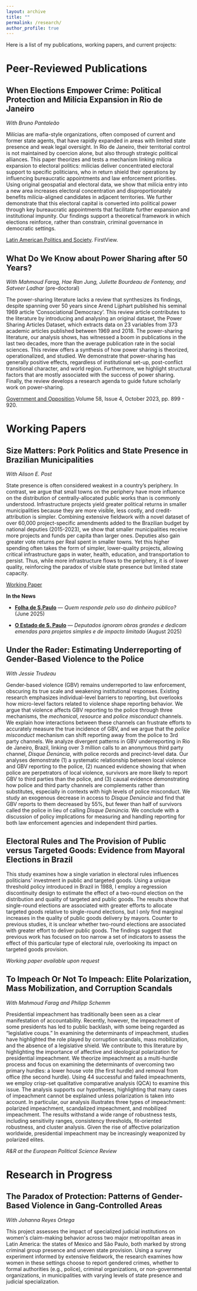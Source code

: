 ```yaml
---
layout: archive
title: ""
permalink: /research/
author_profile: true
---
```


Here is a list of my publications, working papers, and current projects: 

# Peer-Reviewed Publications

## When Elections Empower Crime: Political Protection and Milícia Expansion in Rio de Janeiro

*With Bruno Pantaleão*

Milícias are mafia-style organizations, often composed of current and former state agents, that have rapidly expanded in areas with limited state presence and weak legal oversight. In Rio de Janeiro, their territorial control is not maintained by coercion alone, but also through strategic political alliances. This paper theorizes and tests a mechanism linking milícia expansion to electoral politics: milícias deliver concentrated electoral support to specific politicians, who in return shield their operations by influencing bureaucratic appointments and law enforcement priorities. Using original geospatial and electoral data, we show that milícia entry into a new area increases electoral concentration and disproportionately benefits milícia-aligned candidates in adjacent territories. We further demonstrate that this electoral capital is converted into political power through key bureaucratic appointments that facilitate further expansion and institutional impunity. Our findings support a theoretical framework in which elections reinforce, rather than constrain, criminal governance in democratic settings.

[Latin American Politics and Society](https://www.cambridge.org/core/services/aop-cambridge-core/content/view/74C5B7EDC5DBF1D85927EB90EB822CC0/S1531426X25100265a.pdf/when_elections_empower_crime_political_protection_and_milicia_expansion_in_rio_de_janeiro.pdf). FirstView. 


## What Do We Know about Power Sharing after 50 Years?

*With Mahmoud Farag, Hae Ran Jung, Juliette Bourdeau de Fontenay, and Satveer Ladhar* (pre-doctoral)

The power-sharing literature lacks a review that synthesizes its findings, despite spanning over 50 years since Arend Lijphart published his seminal 1969 article ‘Consociational Democracy’. This review article contributes to the literature by introducing and analysing an original dataset, the Power Sharing Articles Dataset, which extracts data on 23 variables from 373 academic articles published between 1969 and 2018. The power-sharing literature, our analysis shows, has witnessed a boom in publications in the last two decades, more than the average publication rate in the social sciences. This review offers a synthesis of how power sharing is theorized, operationalized, and studied. We demonstrate that power-sharing has generally positive effects, regardless of institutional set-up, post-conflict transitional character, and world region. Furthermore, we highlight structural factors that are mostly associated with the success of power sharing. Finally, the review develops a research agenda to guide future scholarly work on power-sharing.

[Government and Opposition](https://doi.org/10.1017/gov.2022.26).Volume 58, Issue 4, October 2023, pp. 899 - 920.


# Working Papers

## Size Matters: Pork Politics and State Presence in Brazilian Municipalities

*With Alison E. Post*

State presence is often considered weakest in a country’s periphery. In contrast, we argue that small towns on the periphery have more influence on the distribution of centrally-allocated public works than is commonly understood. Infrastructure projects yield greater political returns in smaller municipalities because they are more visible, less costly, and credit-attribution is simpler. Combining extensive fieldwork with a novel dataset of over 60,000 project-specific amendments added to the Brazilian budget by national deputies (2015-2023), we show that smaller municipalities receive more projects and funds per capita than larger ones. Deputies also gain greater vote returns per Real spent in smaller towns. Yet this higher spending often takes the form of simpler, lower-quality projects, allowing critical infrastructure gaps in water, health, education, and transportation to persist. Thus, while more infrastructure flows to the periphery, it is of lower quality, reinforcing the paradox of visible state presence but limited state capacity.

[Working Paper](https://papers.ssrn.com/sol3/papers.cfm?abstract_id=5254477)

**In the News** 

- **[Folha de S.Paulo](https://www1.folha.uol.com.br/colunas/lara-mesquita/2025/06/quem-responde-pelo-uso-do-dinheiro-publico.shtml?pwgt=k76kkylo4lrwww02kl10duhgor4n8djy4kw7w59ldzi1uigy&utm_source=whatsapp&utm_medium=social&utm_campaign=compwagift)** — *Quem responde pelo uso do dinheiro público?* (June 2025)

- **[O Estado de S. Paulo](https://www.estadao.com.br/politica/deputados-ignoram-obras-grandes-e-dedicam-emendas-para-projetos-simples-e-de-impacto-limitado/)** — *Deputados ignoram obras grandes e dedicam emendas para projetos simples e de impacto limitado* (August 2025)


## Under the Rader: Estimating Underreporting of Gender-Based Violence to the Police

*With Jessie Trudeau*

Gender-based violence (GBV) remains underreported to law enforcement, obscuring its true scale and weakening institutional responses. Existing research emphasizes individual-level barriers to reporting, but overlooks how micro-level factors related to violence shape reporting behavior. We argue that violence affects GBV reporting to the police through three mechanisms, the *mechanical*, *resource* and *police misconduct* channels. We explain how interactions between these channels can frustrate efforts to accurately measure the true incidence of GBV, and we argue that the *police misconduct* mechanism can shift reporting away from the police to 3rd party channels. We analyze divergent patterns in GBV underreporting in Rio de Janeiro, Brazil, linking over 3 million calls to an anonymous third party channel, *Disque Denúncia*, with police records and precinct-level data. Our analyses demonstrate (1) a systematic relationship between local violence and GBV reporting to the police, (2) nuanced evidence showing that when police are perpetrators of local violence, survivors are more likely to report GBV to third parties than the police, and (3) causal evidence demonstrating how police and third party channels are complements rather than substitutes, especially in contexts with high levels of police misconduct. We study an exogenous decrease in access to *Disque Denúncia* and find that GBV reports to them decreased by 55\%, but fewer than half of survivors called the police in lieu of calling *Disque Denúncia*. We conclude with a discussion of policy implications for measuring and handling reporting for both law enforcement agencies and independent third parties. 


## Electoral Rules and The Provision of Public versus Targeted Goods: Evidence from Mayoral Elections in Brazil 

This study examines how a single variation in electoral rules influences politicians' investment in public and targeted goods. Using a unique threshold policy introduced in Brazil in 1988, I employ a regression discontinuity design to estimate the effect of a two-round election on the distribution and quality of targeted and public goods. The results show that single-round elections are associated with greater efforts to allocate targeted goods relative to single-round elections, but I only find marginal increases in the quality of public goods delivery by mayors. Counter to previous studies, it is unclear whether two-round elections are associated with greater effort to deliver public goods. The findings suggest that previous work has focused on too narrow a set of indicators to assess the effect of this particular type of electoral rule, overlooking its impact on targeted goods provision.

*Working paper available upon request*

## To Impeach Or Not To Impeach: Elite Polarization, Mass Mobilization, and Corruption Scandals

*With Mahmoud Farag and Philipp Schemm*

Presidential impeachment has traditionally been seen as a clear manifestation of accountability. Recently, however, the impeachment of some presidents has led to public backlash, with some being regarded as “legislative coups.” In examining the determinants of impeachment, studies have highlighted the role played by corruption scandals, mass mobilization, and the absence of a legislative shield. We contribute to this literature by highlighting the importance of affective and ideological polarization for presidential impeachment. We theorize impeachment as a multi-hurdle process and focus on examining the determinants of overcoming two primary hurdles: a lower house vote (the first hurdle) and removal from office (the second hurdle). Using 44 successful and failed impeachments, we employ crisp-set qualitative comparative analysis (QCA) to examine this issue. The analysis supports our hypotheses, highlighting that many cases of impeachment cannot be explained unless polarization is taken into account. In particular, our analysis illustrates three types of impeachment: polarized impeachment, scandalized impeachment, and mobilized impeachment. The results withstand a wide range of robustness tests, including sensitivity ranges, consistency thresholds, fit-oriented robustness, and cluster analysis. Given the rise of affective polarization worldwide, presidential impeachment may be increasingly weaponized by polarized elites.

*R&R at the European Political Science Review*

#  Research in Progress

## The Paradox of Protection: Patterns of Gender-Based Violence in Gang-Controlled Areas

*With Johanna Reyes Ortega*

This project assesses the impact of specialized judicial institutions on women's claim-making behavior across two major metropolitan areas in Latin America: the states of Mexico and São Paulo, both marked by strong criminal group presence and uneven state provision. Using a survey experiment informed by extensive fieldwork, the research examines how women in these settings choose to report gendered crimes, whether to formal authorities (e.g., police), criminal organizations, or non-governmental organizations, in municipalities with varying levels of state presence and judicial specialization.



